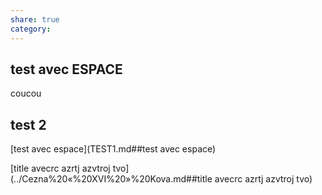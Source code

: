 ```yaml
---  
share: true  
category:   
---  
```

  
## test avec ESPACE  
  
coucou  
  
## test 2  
  
[test avec espace](TEST1.md##test avec espace)  
  
[title avecrc azrtj azvtroj tvo](../Cezna%20«%20XVI%20»%20Kova.md##title avecrc azrtj azvtroj tvo)